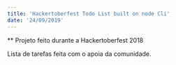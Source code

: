 ```yaml
---
title: 'Hackertoberfest Todo List built on node Cli'
date: '24/09/2019'
---
```


\*\* Projeto feito durante a Hackertoberfest 2018

Lista de tarefas feita com o apoia da comunidade.
